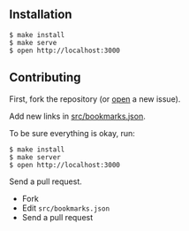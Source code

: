 ## Installation

```
$ make install
$ make serve
$ open http://localhost:3000
```

## Contributing

First, fork the repository (or [open](https://github.com/gillesfabio/awesome-meteor/issues) a new issue).

Add new links in [src/bookmarks.json](https://github.com/gillesfabio/awesome-meteor/blob/master/src/bookmarks.json).

To be sure everything is okay, run:

```
$ make install
$ make server
$ open http://localhost:3000
```

Send a pull request.

* Fork
* Edit `src/bookmarks.json`
* Send a pull request
